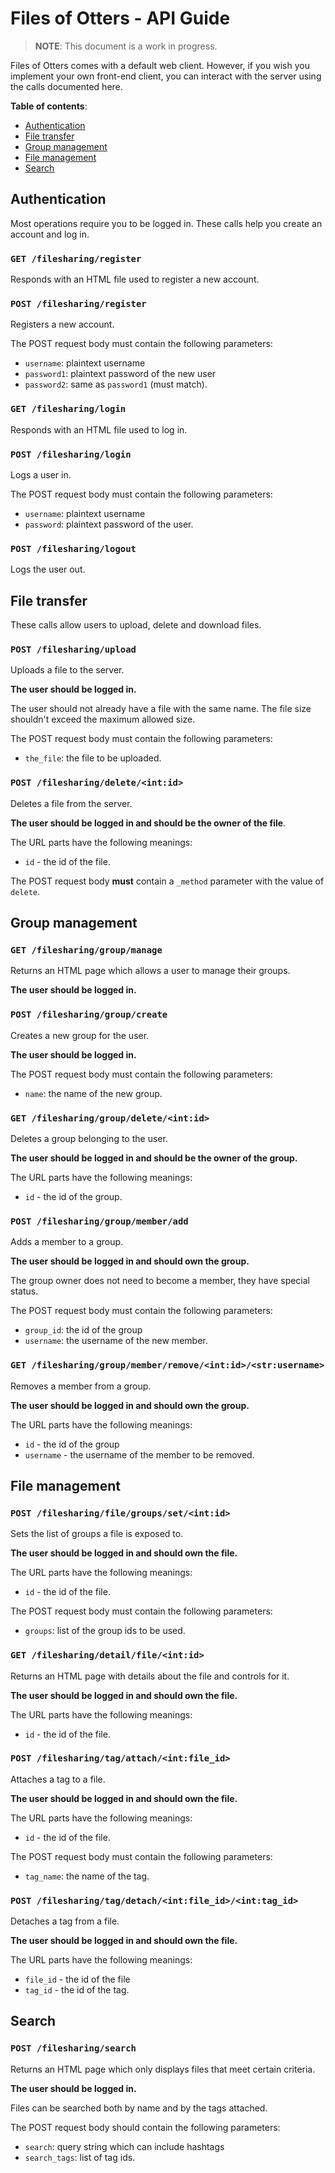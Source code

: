 # Files of Otters - API Guide

> **NOTE**: This document is a work in progress.

Files of Otters comes with a default web client. However, if you wish you
implement your own front-end client, you can interact with the server using
the calls documented here.

**Table of contents**:

- [Authentication](#authentication)
- [File transfer](#file-transfer)
- [Group management](#group-management)
- [File management](#file-management)
- [Search](#search)

## Authentication

Most operations require you to be logged in. These calls help you create an
account and log in.

### `GET /filesharing/register`

Responds with an HTML file used to register a new account.

### `POST /filesharing/register`

Registers a new account.

The POST request body must contain the following parameters:

- `username`: plaintext username
- `password1`: plaintext password of the new user
- `password2`: same as `password1` (must match).

### `GET /filesharing/login`

Responds with an HTML file used to log in.

### `POST /filesharing/login`

Logs a user in.

The POST request body must contain the following parameters:

- `username`: plaintext username
- `password`: plaintext password of the user.

### `POST /filesharing/logout`

Logs the user out.

## File transfer

These calls allow users to upload, delete and download files.

### `POST /filesharing/upload`

Uploads a file to the server.

**The user should be logged in.**

The user should not already have a file with the same name. The file size
shouldn't exceed the maximum allowed size.

The POST request body must contain the following parameters:

- `the_file`: the file to be uploaded.

### `POST /filesharing/delete/<int:id>`

Deletes a file from the server.

**The user should be logged in and should be the owner of the file**.

The URL parts have the following meanings:

- `id` - the id of the file.

The POST request body **must** contain a `_method` parameter with the value of
`delete`.

## Group management

### `GET /filesharing/group/manage`

Returns an HTML page which allows a user to manage their groups.

**The user should be logged in.**

### `POST /filesharing/group/create`

Creates a new group for the user.

**The user should be logged in.**

The POST request body must contain the following parameters:

- `name`: the name of the new group.

### `GET /filesharing/group/delete/<int:id>`

Deletes a group belonging to the user.

**The user should be logged in and should be the owner of the group.**

The URL parts have the following meanings:

- `id` - the id of the group.

### `POST /filesharing/group/member/add`

Adds a member to a group.

**The user should be logged in and should own the group.**

The group owner does not need to become a member, they have special status.

The POST request body must contain the following parameters:

- `group_id`: the id of the group
- `username`: the username of the new member.

### `GET /filesharing/group/member/remove/<int:id>/<str:username>`

Removes a member from a group.

**The user should be logged in and should own the group.**

The URL parts have the following meanings:

- `id` - the id of the group
- `username` - the username of the member to be removed.

## File management

### `POST /filesharing/file/groups/set/<int:id>`

Sets the list of groups a file is exposed to.

**The user should be logged in and should own the file.**

The URL parts have the following meanings:

- `id` - the id of the file.

The POST request body must contain the following parameters:

- `groups`: list of the group ids to be used.

### `GET /filesharing/detail/file/<int:id>`

Returns an HTML page with details about the file and controls for it.

**The user should be logged in and should own the file.**

The URL parts have the following meanings:

- `id` - the id of the file.

### `POST /filesharing/tag/attach/<int:file_id>`

Attaches a tag to a file.

**The user should be logged in and should own the file.**

The URL parts have the following meanings:

- `id` - the id of the file.

The POST request body must contain the following parameters:

- `tag_name`: the name of the tag.

### `POST /filesharing/tag/detach/<int:file_id>/<int:tag_id>`

Detaches a tag from a file.

**The user should be logged in and should own the file.**

The URL parts have the following meanings:

- `file_id` - the id of the file
- `tag_id` - the id of the tag.

## Search

### `POST /filesharing/search`

Returns an HTML page which only displays files that meet certain criteria.

**The user should be logged in.**

Files can be searched both by name and by the tags attached.

The POST request body should contain the following parameters:

- `search`: query string which can include hashtags
- `search_tags`: list of tag ids.
